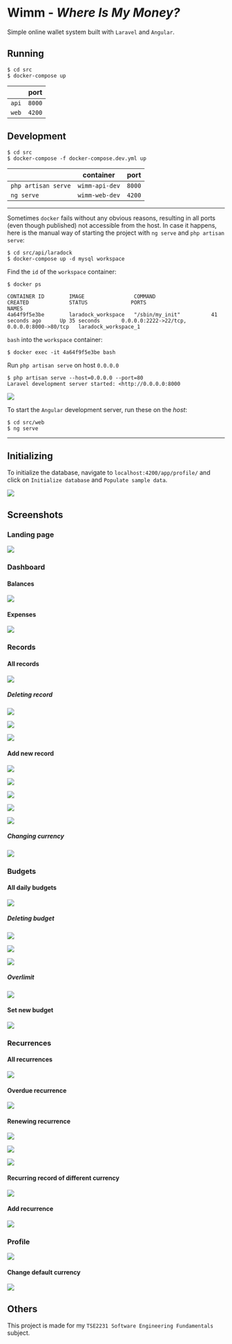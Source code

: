 # Wimm - _Where Is My Money?_

Simple online wallet system built with `Laravel` and `Angular`.

## Running

```
$ cd src
$ docker-compose up
```

|       | port   |
| ----- | ------ |
| `api` | `8000` |
| `web` | `4200` |

## Development

```
$ cd src
$ docker-compose -f docker-compose.dev.yml up
```

|                     | container      | port   |
| ------------------- | -------------- | ------ |
| `php artisan serve` | `wimm-api-dev` | `8000` |
| `ng serve`          | `wimm-web-dev` | `4200` |

---

Sometimes `docker` fails without any obvious reasons, resulting in all ports (even though published) not accessible from the host. In case it happens, here is the manual way of starting the project with `ng serve` and `php artisan serve`:

```console
$ cd src/api/laradock
$ docker-compose up -d mysql workspace
```

Find the `id` of the `workspace` container:
``` console
$ docker ps

CONTAINER ID        IMAGE                COMMAND                  CREATED             STATUS              PORTS                                        NAMES
4a64f9f5e3be        laradock_workspace   "/sbin/my_init"          41 seconds ago      Up 35 seconds       0.0.0.0:2222->22/tcp, 0.0.0.0:8000->80/tcp   laradock_workspace_1
```

`bash` into the `workspace` container:
```console
$ docker exec -it 4a64f9f5e3be bash
```

Run `php artisan serve` on host `0.0.0.0`
```console
$ php artisan serve --host=0.0.0.0 --port=80
Laravel development server started: <http://0.0.0.0:8000
```

![](./docs/screenshots/laravel.png)

To start the `Angular` development server, run these on the _host_:

```console
$ cd src/web
$ ng serve
```

---

## Initializing

To initialize the database, navigate to `localhost:4200/app/profile/` and click on `Initialize database` and `Populate sample data`.

![](./docs/screenshots/debug.png)

## Screenshots

### Landing page

![](./docs/screenshots/landing-page.png)

### Dashboard

#### Balances

![](./docs/screenshots/dashboard-balances.png)

#### Expenses

![](./docs/screenshots/dashboard-expenses.png)

### Records

#### All records

![](./docs/screenshots/records-all.png)

##### Deleting record

![](./docs/screenshots/records-delete-prompt.png)

![](./docs/screenshots/records-deleting.png)

![](./docs/screenshots/records-deleted.png)

#### Add new record

![](./docs/screenshots/record-add.png)

![](./docs/screenshots/record-add-choose-date.png)

![](./docs/screenshots/record-add-prompt.png)

![](./docs/screenshots/record-adding.png)

![](./docs/screenshots/record-added.png)

##### Changing currency

![](./docs/screenshots/record-add-select-currency.png)

### Budgets

#### All daily budgets

![](./docs/screenshots/budgets-all.png)

##### Deleting budget

![](./docs/screenshots/budgets-delete.png)

![](./docs/screenshots/budgets-deleting.png)

![](./docs/screenshots/budgets-deleted.png)

##### Overlimit

![](./docs/screenshots/budget-overlimit.png)

#### Set new budget

![](./docs/screenshots/budget-add.png)

### Recurrences

#### All recurrences

![](./docs/screenshots/recurrences-all.png)

#### Overdue recurrence

![](./docs/screenshots/recurrence-overdue.png)

#### Renewing recurrence

![](./docs/screenshots/recurrence-update-prompt.png)

![](./docs/screenshots/recurrence-updating.png)

![](./docs/screenshots/recurrence-updated.png)

#### Recurring record of different currency

![](./docs/screenshots/recurrence-different-currency.png)

#### Add recurrence

![](./docs/screenshots/recurrence-add.png)

### Profile

![](./docs/screenshots/profile.png)

#### Change default currency

![](./docs/screenshots/profile-change-default-currency.png)

## Others

This project is made for my `TSE2231 Software Engineering Fundamentals` subject.